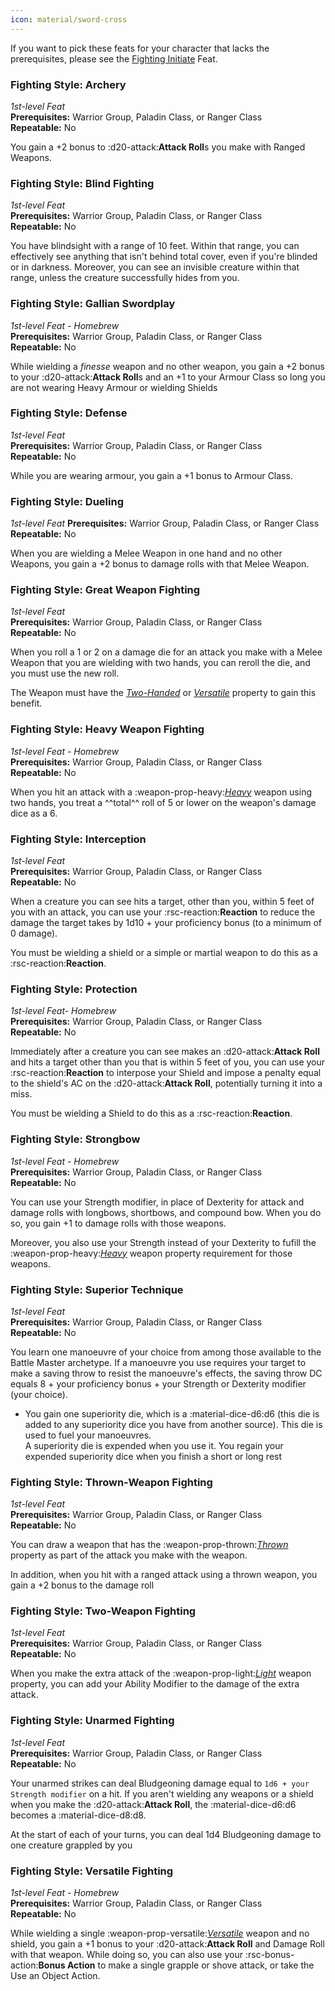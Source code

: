 ```yaml
---
icon: material/sword-cross
---
```


If you want to pick these feats for your character that lacks the prerequisites, please see the [Fighting Initiate](feat-4th-level.md#fighting-intiate) Feat.

### Fighting Style: Archery

*1st-level Feat*   
**Prerequisites:** Warrior Group, Paladin Class, or Ranger Class  
**Repeatable:** No

You gain a +2 bonus to :d20-attack:**Attack Roll**s you make with Ranged Weapons.

### Fighting Style: Blind Fighting

*1st-level Feat*   
**Prerequisites:** Warrior Group, Paladin Class, or Ranger Class  
**Repeatable:** No

You have blindsight with a range of 10 feet. Within that range, you can effectively see anything that isn't behind total cover, even if you're blinded or in darkness. Moreover, you can see an invisible creature within that range, unless the creature successfully hides from you.

### Fighting Style: Gallian Swordplay

*1st-level Feat - Homebrew*  
**Prerequisites:** Warrior Group, Paladin Class, or Ranger Class  
**Repeatable:** No

While wielding a *finesse* weapon and no other weapon, you gain a +2 bonus to your :d20-attack:**Attack Roll**s and an +1 to your Armour Class so long you are not wearing Heavy Armour or wielding Shields

### Fighting Style: Defense

*1st-level Feat*  
**Prerequisites:** Warrior Group, Paladin Class, or Ranger Class  
**Repeatable:** No

While you are wearing armour, you gain a +1 bonus to Armour Class.

### Fighting Style: Dueling

*1st-level Feat*
**Prerequisites:** Warrior Group, Paladin Class, or Ranger Class  
**Repeatable:** No

When you are wielding a Melee Weapon in one hand and no other Weapons, you gain a +2 bonus to damage rolls with that Melee Weapon.

### Fighting Style: Great Weapon Fighting

*1st-level Feat*  
**Prerequisites:** Warrior Group, Paladin Class, or Ranger Class  
**Repeatable:** No

When you roll a 1 or 2 on a damage die for an attack you make with a Melee Weapon that you are wielding with two hands, you can reroll the die, and you must use the new roll. 

The Weapon must have the *[Two-Handed]* or *[Versatile]* property to gain this benefit.

### Fighting Style: Heavy Weapon Fighting

*1st-level Feat - Homebrew*  
**Prerequisites:** Warrior Group, Paladin Class, or Ranger Class  
**Repeatable:** No

When you hit an attack with a :weapon-prop-heavy:*[Heavy]* weapon using two hands, you treat a ^^total^^ roll of 5 or lower on the weapon's damage dice as a 6.

### Fighting Style: Interception

*1st-level Feat*  
**Prerequisites:** Warrior Group, Paladin Class, or Ranger Class  
**Repeatable:** No

When a creature you can see hits a target, other than you, within 5 feet of you with an attack, you can use your :rsc-reaction:**Reaction** to reduce the damage the target takes by 1d10 + your proficiency bonus (to a minimum of 0 damage). 

You must be wielding a shield or a simple or martial weapon to do this as a :rsc-reaction:**Reaction**.

### Fighting Style: Protection

*1st-level Feat- Homebrew*  
**Prerequisites:** Warrior Group, Paladin Class, or Ranger Class  
**Repeatable:** No

Immediately after a creature you can see makes an :d20-attack:**Attack Roll** and hits a target other than you that is within 5 feet of you, you can use your :rsc-reaction:**Reaction** to interpose your Shield and impose a penalty equal to the shield's AC on the :d20-attack:**Attack Roll**, potentially turning it into a miss. 

You must be wielding a Shield to do this as a :rsc-reaction:**Reaction**.

### Fighting Style: Strongbow

*1st-level Feat - Homebrew*  
**Prerequisites:** Warrior Group, Paladin Class, or Ranger Class  
**Repeatable:** No

You can use your Strength modifier, in place of Dexterity for attack and damage rolls with longbows, shortbows, and compound bow. When you do so, you gain +1 to damage rolls with those weapons.

Moreover, you also use your Strength instead of your Dexterity to fufill the :weapon-prop-heavy:*[Heavy]* weapon property requirement for those weapons.

### Fighting Style: Superior Technique

*1st-level Feat*  
**Prerequisites:** Warrior Group, Paladin Class, or Ranger Class  
**Repeatable:** No

You learn one manoeuvre of your choice from among those available to the Battle Master archetype. If a manoeuvre you use requires your target to make a saving throw to resist the manoeuvre's effects, the saving throw DC equals 8 + your proficiency bonus + your Strength or Dexterity modifier (your choice).

- You gain one superiority die, which is a :material-dice-d6:d6 (this die is added to any superiority dice you have from another source). This die is used to fuel your manoeuvres.  
A superiority die is expended when you use it. You regain your expended superiority dice when you finish a short or long rest

### Fighting Style: Thrown-Weapon Fighting

*1st-level Feat*  
**Prerequisites:** Warrior Group, Paladin Class, or Ranger Class  
**Repeatable:** No

You can draw a weapon that has the :weapon-prop-thrown:*[Thrown]* property as part of the attack you make with the weapon.

In addition, when you hit with a ranged attack using a thrown weapon, you gain a +2 bonus to the damage roll

### Fighting Style: Two-Weapon Fighting

*1st-level Feat*  
**Prerequisites:** Warrior Group, Paladin Class, or Ranger Class  
**Repeatable:** No

When you make the extra attack of the :weapon-prop-light:*[Light]* weapon property, you can add your Ability Modifier to the damage of the extra attack.

### Fighting Style: Unarmed Fighting

*1st-level Feat*  
**Prerequisites:** Warrior Group, Paladin Class, or Ranger Class  
**Repeatable:** No

Your unarmed strikes can deal Bludgeoning damage equal to `1d6 + your Strength modifier` on a hit. If you aren't wielding any weapons or a shield when you make the :d20-attack:**Attack Roll**, the :material-dice-d6:d6 becomes a :material-dice-d8:d8.

At the start of each of your turns, you can deal 1d4 Bludgeoning damage to one creature grappled by you

### Fighting Style: Versatile Fighting

*1st-level Feat - Homebrew*  
**Prerequisites:** Warrior Group, Paladin Class, or Ranger Class  
**Repeatable:** No

While wielding a single :weapon-prop-versatile:*[Versatile]* weapon and no shield, you gain a +1 bonus to your :d20-attack:**Attack Roll** and Damage Roll with that weapon. While doing so, you can also use your :rsc-bonus-action:**Bonus Action** to make a single grapple or shove attack, or take the Use an Object Action.

[Light]: ../../equipment/weapon/index.md#light
[Thrown]: ../../equipment/weapon/index.md#thrown
[two-handed]: ../../equipment/weapon/index.md#two-handed
[Heavy]: ../../equipment/weapon/index.md#heavy
[versatile]: ../../equipment/weapon/index.md#versatile